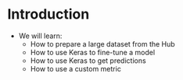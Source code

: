 # Introduction

- We will learn:
    - How to prepare a large dataset from the Hub
    - How to use Keras to fine-tune a model
    - How to use Keras to get predictions
    - How to use a custom metric

